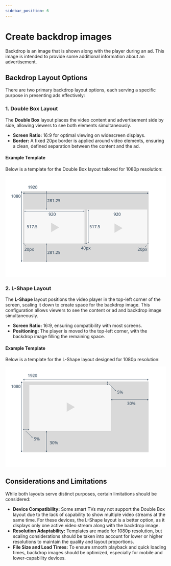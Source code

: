 ```yaml
---
sidebar_position: 6
---
```


# Create backdrop images
Backdrop is an image that is shown along with the player during an ad.
This image is intended to provide some additional information about an advertisement.

## Backdrop Layout Options

There are two primary backdrop layout options, each serving a specific purpose in presenting ads effectively:

### 1. Double Box Layout

The **Double Box** layout places the video content and advertisement side by side, allowing viewers to see both elements simultaneously.

- **Screen Ratio:** 16:9 for optimal viewing on widescreen displays.
- **Border:** A fixed 20px border is applied around video elements, ensuring a clean, defined separation between the content and the ad.

#### Example Template

Below is a template for the Double Box layout tailored for 1080p resolution:

![Doublebox Template.png](../assets/img/theoads-backdrop-doublebox-template.png)

### 2. L-Shape Layout

The **L-Shape** layout positions the video player in the top-left corner of the screen, scaling it down to create space for the backdrop image. 
This configuration allows viewers to see the content or ad and backdrop image simultaneously.

- **Screen Ratio:** 16:9, ensuring compatibility with most screens.
- **Positioning:** The player is moved to the top-left corner, with the backdrop image filling the remaining space.

#### Example Template

Below is a template for the L-Shape layout designed for 1080p resolution:

![L-Shape Template.png](../assets/img/theoads-backdrop-lshape-template.png)

## Considerations and Limitations

While both layouts serve distinct purposes, certain limitations should be considered:

- **Device Compatibility:** Some smart TVs may not support the Double Box layout due to the lack of capability to show multiple video streams at the same time. For these devices, the L-Shape layout is a better option, as it displays only one active video stream along with the backdrop image.
- **Resolution Adaptability:** Templates are made for 1080p resolution, but scaling considerations should be taken into account for lower or higher resolutions to maintain the quality and layout proportions.
- **File Size and Load Times:** To ensure smooth playback and quick loading times, backdrop images should be optimized, especially for mobile and lower-capability devices.
